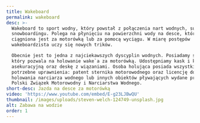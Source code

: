 ```yaml
---
title: Wakeboard
permalink: wakeboard
desc: >-
  Wakeboard to sport wodny, który powstał z połączenia nart wodnych, surfingu i
  snowboardingu. Polega na płynięciu na powierzchni wody na desce, która
  ciągniona jest za motorówką lub za pomocą wyciągu. W miarę postępów
  wakeboardzista uczy się nowych trików.

  Obecnie jest to jedna z najciekawszych dyscyplin wodnych. Posiadamy sprzęt,
  który pozwala na holowanie wake`a za motorówką. Udostępniamy kask i kamizelkę
  asekuracyjną oraz deskę z wiązaniami. Osoba holująca posiada wszystkie
  potrzebne uprawnienia: patent sternika motorowodnego oraz licencję do
  holowania narciarza wodnego lub innych obiektów pływających wydane przez
  Polski Związek Motorowodny i Narciarstwa Wodnego.
short-desc: Jazda na desce za motorówką
video: 'https://www.youtube.com/embed/E-g23LJBwQU'
thumbnail: /images/uploads/steven-welch-124749-unsplash.jpg
alt: Zabawa na wodzie
order: 1
---
```


